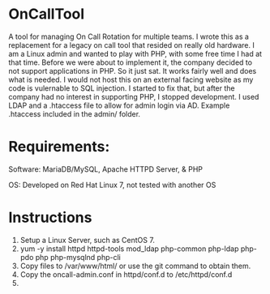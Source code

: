 # OnCallTool
A tool for managing On Call Rotation for multiple teams. I wrote this as a replacement for a legacy on call tool that resided on really old hardware. I am a Linux admin and wanted to play with PHP, with some free time I had at that time. Before we were about to implement it, the company decided to not support applications in PHP. So it just sat. It works fairly well and does what is needed. I would not host this on an external facing website as my code is vulernable to SQL injection. I started to fix that, but after the company had no interest in supporting PHP, I stopped development. I used LDAP and a .htaccess file to allow for admin login via AD. Example .htaccess included in the admin/ folder.

# Requirements:
Software: MariaDB/MySQL, Apache HTTPD Server, & PHP

OS: Developed on Red Hat Linux 7, not tested with another OS

# Instructions
1) Setup a Linux Server, such as CentOS 7.
2) yum -y install httpd httpd-tools mod_ldap php-common php-ldap php-pdo php php-mysqlnd php-cli
3) Copy files to /var/www/html/ or use the git command to obtain them.
4) Copy the oncall-admin.conf in httpd/conf.d to /etc/httpd/conf.d
5) 
